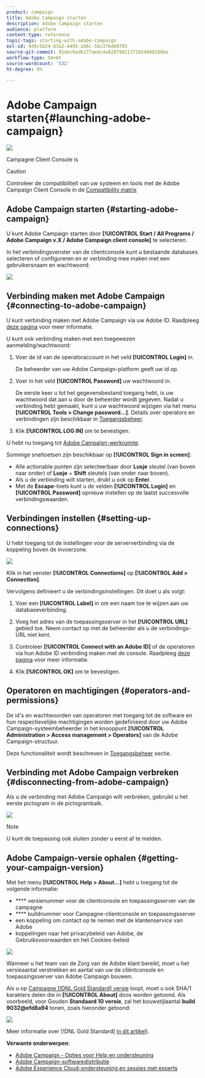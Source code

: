```yaml
---
product: campaign
title: Adobe Campaign starten
description: Adobe Campaign starten
audience: platform
content-type: reference
topic-tags: starting-with-adobe-campaign
exl-id: 4d9c5b24-83a2-4495-a56c-5bc376d69703
source-git-commit: 91dec9adb177aedc4a82879011371b54886166be
workflow-type: tm+mt
source-wordcount: '532'
ht-degree: 8%

---
```


# Adobe Campaign starten{#launching-adobe-campaign}

![](../../assets/v7-only.svg)

Campagne Client Console is

>[!CAUTION]
>
>Controleer de compatibiliteit van uw systeem en tools met de Adobe Campaign Client Console in de [Compatibility matrix](../../rn/using/compatibility-matrix.md#ClientConsoleoperatingsystems)

## Adobe Campaign starten {#starting-adobe-campaign}

U kunt Adobe Campaign starten door **[!UICONTROL Start / All Programs / Adobe Campaign v.X / Adobe Campaign client console]** te selecteren.

In het verbindingsvenster van de clientconsole kunt u bestaande databases selecteren of configureren en er verbinding mee maken met een gebruikersnaam en wachtwoord:

![](assets/acc-logon.png)

## Verbinding maken met Adobe Campaign {#connecting-to-adobe-campaign}

U kunt verbinding maken met Adobe Campaign via uw Adobe ID. Raadpleeg [deze pagina](../../integrations/using/about-adobe-id.md) voor meer informatie.

U kunt ook verbinding maken met een toegewezen aanmelding/wachtwoord:

1. Voer de id van de operatoraccount in het veld **[!UICONTROL Login]** in.

   De beheerder van uw Adobe Campaign-platform geeft uw id op.

1. Voer in het veld **[!UICONTROL Password]** uw wachtwoord in.

   De eerste keer u tot het gegevensbestand toegang hebt, is uw wachtwoord dat aan u door de beheerder wordt gegeven. Nadat u verbinding hebt gemaakt, kunt u uw wachtwoord wijzigen via het menu **[!UICONTROL Tools > Change password...]**. Details over operators en verbindingen zijn beschikbaar in [Toegangsbeheer](../../platform/using/access-management.md).

1. Klik **[!UICONTROL LOG IN]** om te bevestigen.<!--You can also press the **Enter** key to launch connection.-->

U hebt nu toegang tot [Adobe Campaign-werkruimte](../../platform/using/adobe-campaign-workspace.md).

Sommige sneltoetsen zijn beschikbaar op **[!UICONTROL Sign in screen]**:
* Alle actionable punten zijn selecteerbaar door **Lusje** sleutel (van boven naar onder) of **Lusje** + **Shift** sleutels (van onder naar boven).
* Als u de verbinding wilt starten, drukt u ook op **Enter**.
* Met de **Escape**-toets kunt u de velden **[!UICONTROL Login]** en **[!UICONTROL Password]** opnieuw instellen op de laatst succesvolle verbindingswaarden.

## Verbindingen instellen {#setting-up-connections}

U hebt toegang tot de instellingen voor de serververbinding via de koppeling boven de invoerzone.

![](assets/s_ncs_user_connections_management.png)

Klik in het venster **[!UICONTROL Connections]** op **[!UICONTROL Add > Connection]**.

Vervolgens definieert u de verbindingsinstellingen. Dit doet u als volgt:

1. Voer een **[!UICONTROL Label]** in om een naam toe te wijzen aan uw databaseverbinding.

1. Voeg het adres van de toepassingsserver in het **[!UICONTROL URL]** gebied toe. Neem contact op met de beheerder als u de verbindings-URL niet kent.

1. Controleer **[!UICONTROL Connect with an Adobe ID]** of de operatoren via hun Adobe ID verbinding maken met de console. Raadpleeg [deze pagina](../../integrations/using/about-adobe-id.md) voor meer informatie.

1. Klik **[!UICONTROL OK]** om te bevestigen.

## Operatoren en machtigingen {#operators-and-permissions}

De id&#39;s en wachtwoorden van operatoren met toegang tot de software en hun respectievelijke machtigingen worden gedefinieerd door uw Adobe Campaign-systeembeheerder in het knooppunt **[!UICONTROL Administration > Access management > Operators]** van de Adobe Campaign-structuur.

Deze functionaliteit wordt beschreven in [Toegangsbeheer](../../platform/using/access-management.md) sectie.

## Verbinding met Adobe Campaign verbreken {#disconnecting-from-adobe-campaign}

Als u de verbinding met Adobe Campaign wilt verbreken, gebruikt u het eerste pictogram in de pictogrambalk.

![](assets/s_ncs_user_deconnexion.png)

>[!NOTE]
>
>U kunt de toepassing ook sluiten zonder u eerst af te melden.

## Adobe Campaign-versie ophalen {#getting-your-campaign-version}

Met het menu **[!UICONTROL Help > About...]** hebt u toegang tot de volgende informatie:

* **** versienummer voor de clientconsole en toepassingsserver van de campagne
* **** buildnummer voor Campagne-clientconsole en toepassingsserver
* een koppeling om contact op te nemen met de klantenservice van Adobe
* koppelingen naar het privacybeleid van Adobe, de Gebruiksvoorwaarden en het Cookies-beleid

![](assets/about-acc.png)

Wanneer u het team van de Zorg van de Adobe klant bereikt, moet u het versieaantal verstrekken en aantal van uw de cliëntconsole en toepassingsserver van Adobe Campaign bouwen.

Als u op [Campagne [!DNL Gold Standard] versie](../../rn/using/gold-standard.md) loopt, moet u ook SHA/1 karakters delen die in **[!UICONTROL About]** doos worden getoond. Als voorbeeld, voor Gouden **Standaard 10 versie**, zal het bouwstijlaantal **build 9032@efd8a94** tonen, zoals hieronder getoond:

![](assets/about-acc-gs.png)

Meer informatie over [!DNL Gold Standard] [in dit artikel](../../rn/using/gs-overview.md)).

**Verwante onderwerpen**:

* [Adobe Campaign - Opties voor Help en ondersteuning](../../support.md)
* [Adobe Campaign-softwaredistributie](https://experience.adobe.com/#/downloads/content/software-distribution/en/campaign.html)
* [Adobe Experience Cloud-ondersteuning en sessies met experts](https://helpx.adobe.com/nl/enterprise/admin-guide.html/enterprise/using/support-for-experience-cloud.ug.html)
